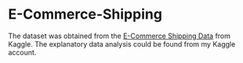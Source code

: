 # E-Commerce-Shipping
The dataset was obtained from the <a href ="E-Commerce Shipping Data">E-Commerce Shipping Data</a> from Kaggle.
The explanatory data analysis could be found from my Kaggle account.
